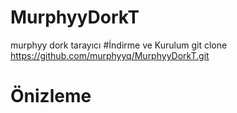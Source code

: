 # MurphyyDorkT
murphyy dork tarayıcı 
#İndirme ve Kurulum
git clone https://github.com/murphyyq/MurphyyDorkT.git 
# Önizleme


